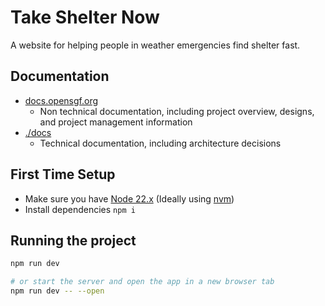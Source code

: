 # Take Shelter Now

A website for helping people in weather emergencies find shelter fast.

## Documentation
 - [docs.opensgf.org](https://docs.opensgf.org/s/take-shelter-now-overview)
   - Non technical documentation, including project overview, designs, and project management information
 - [./docs](./docs)
   - Technical documentation, including architecture decisions

## First Time Setup

- Make sure you have [Node 22.x](https://nodejs.org) (Ideally using [nvm](https://github.com/nvm-sh/nvm))
- Install dependencies `npm i`

## Running the project

```bash
npm run dev

# or start the server and open the app in a new browser tab
npm run dev -- --open
```
